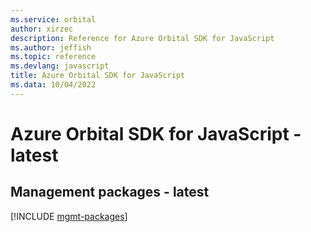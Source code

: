 ```yaml
---
ms.service: orbital
author: xirzec
description: Reference for Azure Orbital SDK for JavaScript
ms.author: jeffish
ms.topic: reference
ms.devlang: javascript
title: Azure Orbital SDK for JavaScript
ms.data: 10/04/2022
---
```

# Azure Orbital SDK for JavaScript - latest

## Management packages - latest
[!INCLUDE [mgmt-packages](orbital-mgmt-index.md)]